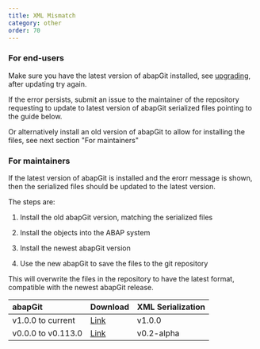```yaml
---
title: XML Mismatch
category: other
order: 70
---
```


### For end-users
Make sure you have the latest version of abapGit installed, see [upgrading](guide-upgrade.html), after updating try again.

If the error persists, submit an issue to the maintainer of the repository requesting to update to latest version of abapGit serialized files pointing to the guide below.

Or alternatively install an old version of abapGit to allow for installing the files, see next section "For maintainers"

### For maintainers
If the latest version of abapGit is installed and the erorr message is shown, then the serialized files should be updated to the latest version.

The steps are:

1. Install the old abapGit version, matching the serialized files

2. Install the objects into the ABAP system

3. Install the newest abapGit version

4. Use the new abapGit to save the files to the git repository

This will overwrite the files in the repository to have the latest format, compatible with the newest abapGit release.

| abapGit       | Download | XML Serialization |
| :------------- |:------------- |:-------------|
| v1.0.0 to current | [Link](https://raw.githubusercontent.com/abapGit/build/main/zabapgit.abap) | v1.0.0 |
| v0.0.0 to v0.113.0 | [Link](https://raw.githubusercontent.com/abapGit/abapGit/v0.113.0/zabapgit.prog.abap) | v0.2-alpha |
